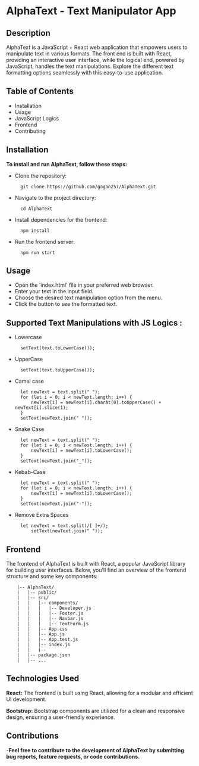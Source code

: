# AlphaText - Text Manipulator App


## Description

AlphaText is a JavaScript + React web application that empowers users to manipulate text in various formats. The front end is built with React, providing an interactive user interface, while the logical end, powered by JavaScript, handles the text manipulations. Explore the different text formatting options seamlessly with this easy-to-use application.


## Table of Contents

- Installation
- Usage
- JavaScript Logics
- Frontend
- Contributing


## Installation
**To install and run AlphaText, follow these steps:**

- Clone the repository:

        git clone https://github.com/gagan257/AlphaText.git

- Navigate to the project directory:

        cd AlphaText

- Install dependencies for the frontend:

        npm install

- Run the frontend server:

        npm run start

## Usage
- Open the 'index.html' file in your preferred web browser.
- Enter your text in the input field.
- Choose the desired text manipulation option from the menu.
- Click the button to see the formatted text.

## Supported Text Manipulations with JS Logics : 

- Lowercase

        setText(text.toLowerCase());

- UpperCase

        setText(text.toUpperCase());

- Camel case

        let newText = text.split(" ");
        for (let i = 0; i < newText.length; i++) {
            newText[i] = newText[i].charAt(0).toUpperCase() + newText[i].slice(1);
        }
        setText(newText.join(" "));

- Snake Case

        let newText = text.split(" ");
        for (let i = 0; i < newText.length; i++) {
            newText[i] = newText[i].toLowerCase();
        }
        setText(newText.join("_"));

- Kebab-Case 

        let newText = text.split(" ");
        for (let i = 0; i < newText.length; i++) {
            newText[i] = newText[i].toLowerCase();
        }
        setText(newText.join("-"));

- Remove Extra Spaces

        let newText = text.split(/[ ]+/);
            setText(newText.join(" "));

## Frontend
The frontend of AlphaText is built with React, a popular JavaScript library for building user interfaces. Below, you'll find an overview of the frontend structure and some key components:

        |-- AlphaText/
        |   |-- public/
        |   |-- src/
        |   |   |-- components/
        |   |   |   |-- Developer.js
        |   |   |   |-- Footer.js
        |   |   |   |-- Navbar.js
        |   |   |   |-- TextForm.js
        |   |   |-- App.css
        |   |   |-- App.js
        |   |   |-- App.test.js
        |   |   |-- index.js
        |   |   |--
        |   |-- package.json
        |   |-- ...
## Technologies Used
**React:** The frontend is built using React, allowing for a modular and efficient UI development.

**Bootstrap:** Bootstrap components are utilized for a clean and responsive design, ensuring a user-friendly experience.


## Contributions

-**Feel free to contribute to the development of AlphaText by submitting bug reports, feature requests, or code contributions.**



